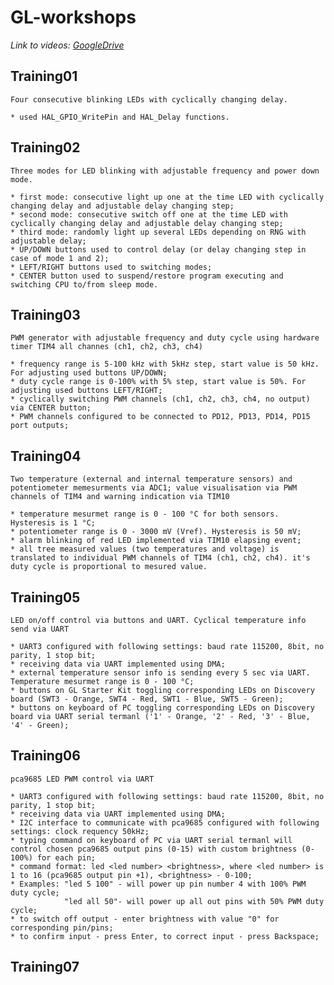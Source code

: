 # GL-workshops  
*Link to videos: [GoogleDrive](https://drive.google.com/drive/folders/1N6_LGeXfZefZ2izT5ZKz3xPsAGWl0FHN?usp=sharing)*  
  
## **Training01**  
`Four consecutive blinking LEDs with cyclically changing delay.`  
  
	* used HAL_GPIO_WritePin and HAL_Delay functions.   
## **Training02**  
`Three modes for LED blinking with adjustable frequency and power down mode.`  
  
	* first mode: consecutive light up one at the time LED with cyclically changing delay and adjustable delay changing step;  
	* second mode: consecutive switch off one at the time LED with cyclically changing delay and adjustable delay changing step;  
	* third mode: randomly light up several LEDs depending on RNG with adjustable delay;  
	* UP/DOWN buttons used to control delay (or delay changing step in case of mode 1 and 2);  
	* LEFT/RIGHT buttons used to switching modes;  
	* CENTER button used to suspend/restore program executing and switching CPU to/from sleep mode.  
## **Training03**  
`PWM generator with adjustable frequency and duty cycle using hardware timer TIM4 all channes (ch1, ch2, ch3, ch4)`  
  
	* frequency range is 5-100 kHz with 5kHz step, start value is 50 kHz. For adjusting used buttons UP/DOWN;  
	* duty cycle range is 0-100% with 5% step, start value is 50%. For adjusting used buttons LEFT/RIGHT;  
	* cyclically switching PWM channels (ch1, ch2, ch3, ch4, no output) via CENTER button;  
	* PWM channels configured to be connected to PD12, PD13, PD14, PD15 port outputs;  
## **Training04**  
`Two temperature (external and internal temperature sensors) and potentiometer memesurments via ADC1; value visualisation via PWM channels of TIM4 and warning indication via TIM10`  
  
	* temperature mesurmet range is 0 - 100 °C for both sensors. Hysteresis is 1 °C;  
	* potentiometer range is 0 - 3000 mV (Vref). Hysteresis is 50 mV;  
	* alarm blinking of red LED implemented via TIM10 elapsing event;  
	* all tree measured values (two temperatures and voltage) is translated to individual PWM channels of TIM4 (ch1, ch2, ch4). it's duty cycle is proportional to mesured value.
	  
## **Training05**  
`LED on/off control via buttons and UART. Cyclical temperature info send via UART`  
  
	* UART3 configured with following settings: baud rate 115200, 8bit, no parity, 1 stop bit;  
	* receiving data via UART implemented using DMA;
	* external temperature sensor info is sending every 5 sec via UART. Temperature mesurmet range is 0 - 100 °C;  
	* buttons on GL Starter Kit toggling corresponding LEDs on Discovery board (SWT3 - Orange, SWT4 - Red, SWT1 - Blue, SWT5 - Green);  
	* buttons on keyboard of PC toggling corresponding LEDs on Discovery board via UART serial termanl ('1' - Orange, '2' - Red, '3' - Blue, '4' - Green);  
		  
## **Training06**  
  `pca9685 LED PWM control via UART`  
  
	* UART3 configured with following settings: baud rate 115200, 8bit, no parity, 1 stop bit;  
	* receiving data via UART implemented using DMA;  
	* I2C interface to communicate with pca9685 configured with following settings: clock requency 50kHz;  
	* typing command on keyboard of PC via UART serial termanl will control chosen pca9685 output pins (0-15) with custom brightness (0-100%) for each pin;  
	* command format: led <led number> <brightness>, where <led number> is 1 to 16 (pca9685 output pin +1), <brightness> - 0-100;  
	* Examples: "led 5 100" - will power up pin number 4 with 100% PWM duty cycle;  
				"led all 50"- will power up all out pins with 50% PWM duty cycle;  
	* to switch off output - enter brightness with value "0" for corresponding pin/pins;  
	* to confirm input - press Enter, to correct input - press Backspace;  
		  
## **Training07**  
		 





 
